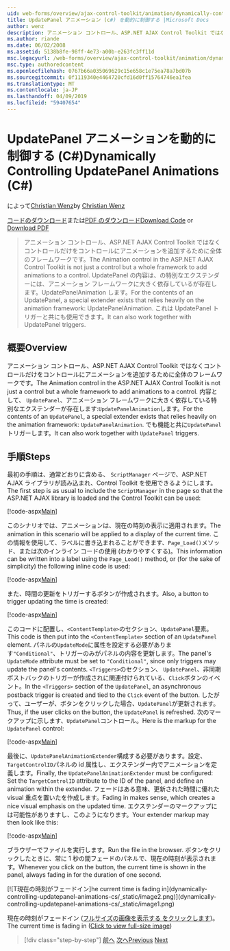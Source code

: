 ```yaml
---
uid: web-forms/overview/ajax-control-toolkit/animation/dynamically-controlling-updatepanel-animations-cs
title: UpdatePanel アニメーション (c#) を動的に制御する |Microsoft Docs
author: wenz
description: アニメーション コントロール、ASP.NET AJAX Control Toolkit ではなくコントロールだけをコントロールにアニメーションを追加するために全体のフレームワークです。 内容として、.
ms.author: riande
ms.date: 06/02/2008
ms.assetid: 5138b8fe-98ff-4e73-a00b-e263fc3ff11d
msc.legacyurl: /web-forms/overview/ajax-control-toolkit/animation/dynamically-controlling-updatepanel-animations-cs
msc.type: authoredcontent
ms.openlocfilehash: 0767b66a035069629c15e658c1e75ea78a7bd07b
ms.sourcegitcommit: 0f1119340e4464720cfd16d0ff15764746ea1fea
ms.translationtype: MT
ms.contentlocale: ja-JP
ms.lasthandoff: 04/09/2019
ms.locfileid: "59407654"
---
```

# <a name="dynamically-controlling-updatepanel-animations-c"></a><span data-ttu-id="40446-104">UpdatePanel アニメーションを動的に制御する (C#)</span><span class="sxs-lookup"><span data-stu-id="40446-104">Dynamically Controlling UpdatePanel Animations (C#)</span></span>

<span data-ttu-id="40446-105">によって[Christian Wenz](https://github.com/wenz)</span><span class="sxs-lookup"><span data-stu-id="40446-105">by [Christian Wenz](https://github.com/wenz)</span></span>

<span data-ttu-id="40446-106">[コードのダウンロード](http://download.microsoft.com/download/9/3/f/93f8daea-bebd-4821-833b-95205389c7d0/UpdatePanelAnimation2.cs.zip)または[PDF のダウンロード](http://download.microsoft.com/download/b/6/a/b6ae89ee-df69-4c87-9bfb-ad1eb2b23373/updatepanelanimation2CS.pdf)</span><span class="sxs-lookup"><span data-stu-id="40446-106">[Download Code](http://download.microsoft.com/download/9/3/f/93f8daea-bebd-4821-833b-95205389c7d0/UpdatePanelAnimation2.cs.zip) or [Download PDF](http://download.microsoft.com/download/b/6/a/b6ae89ee-df69-4c87-9bfb-ad1eb2b23373/updatepanelanimation2CS.pdf)</span></span>

> <span data-ttu-id="40446-107">アニメーション コントロール、ASP.NET AJAX Control Toolkit ではなくコントロールだけをコントロールにアニメーションを追加するために全体のフレームワークです。</span><span class="sxs-lookup"><span data-stu-id="40446-107">The Animation control in the ASP.NET AJAX Control Toolkit is not just a control but a whole framework to add animations to a control.</span></span> <span data-ttu-id="40446-108">UpdatePanel の内容は、の特別なエクステンダーには、アニメーション フレームワークに大きく依存しているが存在します。UpdatePanelAnimation します。</span><span class="sxs-lookup"><span data-stu-id="40446-108">For the contents of an UpdatePanel, a special extender exists that relies heavily on the animation framework: UpdatePanelAnimation.</span></span> <span data-ttu-id="40446-109">これは UpdatePanel トリガーと共にも使用できます。</span><span class="sxs-lookup"><span data-stu-id="40446-109">It can also work together with UpdatePanel triggers.</span></span>


## <a name="overview"></a><span data-ttu-id="40446-110">概要</span><span class="sxs-lookup"><span data-stu-id="40446-110">Overview</span></span>

<span data-ttu-id="40446-111">アニメーション コントロール、ASP.NET AJAX Control Toolkit ではなくコントロールだけをコントロールにアニメーションを追加するために全体のフレームワークです。</span><span class="sxs-lookup"><span data-stu-id="40446-111">The Animation control in the ASP.NET AJAX Control Toolkit is not just a control but a whole framework to add animations to a control.</span></span> <span data-ttu-id="40446-112">内容として、 `UpdatePanel`、アニメーション フレームワークに大きく依存している特別なエクステンダーが存在します:`UpdatePanelAnimation`します。</span><span class="sxs-lookup"><span data-stu-id="40446-112">For the contents of an `UpdatePanel`, a special extender exists that relies heavily on the animation framework: `UpdatePanelAnimation`.</span></span> <span data-ttu-id="40446-113">でも機能と共に`UpdatePanel`トリガーします。</span><span class="sxs-lookup"><span data-stu-id="40446-113">It can also work together with `UpdatePanel` triggers.</span></span>

## <a name="steps"></a><span data-ttu-id="40446-114">手順</span><span class="sxs-lookup"><span data-stu-id="40446-114">Steps</span></span>

<span data-ttu-id="40446-115">最初の手順は、通常どおりに含める、 `ScriptManager`  ページで、ASP.NET AJAX ライブラリが読み込まれ、Control Toolkit を使用できるようにします。</span><span class="sxs-lookup"><span data-stu-id="40446-115">The first step is as usual to include the `ScriptManager` in the page so that the ASP.NET AJAX library is loaded and the Control Toolkit can be used:</span></span>


[!code-aspx[Main](dynamically-controlling-updatepanel-animations-cs/samples/sample1.aspx)]

<span data-ttu-id="40446-116">このシナリオでは、アニメーションは、現在の時刻の表示に適用されます。</span><span class="sxs-lookup"><span data-stu-id="40446-116">The animation in this scenario will be applied to a display of the current time.</span></span> <span data-ttu-id="40446-117">この情報を使用して、ラベルに書き込まれることができます、`Page_Load()`メソッド、または次のインライン コードの使用 (わかりやすくする)。</span><span class="sxs-lookup"><span data-stu-id="40446-117">This information can be written into a label using the `Page_Load()` method, or (for the sake of simplicity) the following inline code is used:</span></span>


[!code-aspx[Main](dynamically-controlling-updatepanel-animations-cs/samples/sample2.aspx)]

<span data-ttu-id="40446-118">また、時間の更新をトリガーするボタンが作成されます。</span><span class="sxs-lookup"><span data-stu-id="40446-118">Also, a button to trigger updating the time is created:</span></span>


[!code-aspx[Main](dynamically-controlling-updatepanel-animations-cs/samples/sample3.aspx)]

<span data-ttu-id="40446-119">このコードに配置し、`<ContentTemplate>`のセクション、`UpdatePanel`要素。</span><span class="sxs-lookup"><span data-stu-id="40446-119">This code is then put into the `<ContentTemplate>` section of an `UpdatePanel` element.</span></span> <span data-ttu-id="40446-120">パネルの`UpdateMode`に属性を設定する必要があります`"Conditional"`、トリガーのみがパネルの内容を更新します。</span><span class="sxs-lookup"><span data-stu-id="40446-120">The panel's `UpdateMode` attribute must be set to `"Conditional"`, since only triggers may update the panel's contents.</span></span> <span data-ttu-id="40446-121">`<Triggers>`のセクション、 `UpdatePanel`、非同期ポストバックのトリガーが作成されに関連付けられている、`Click`ボタンのイベント。</span><span class="sxs-lookup"><span data-stu-id="40446-121">In the `<Triggers>` section of the `UpdatePanel`, an asynchronous postback trigger is created and tied to the `Click` event of the button.</span></span> <span data-ttu-id="40446-122">したがって、ユーザーが、ボタンをクリックした場合、`UpdatePanel`が更新されます。</span><span class="sxs-lookup"><span data-stu-id="40446-122">Thus, if the user clicks on the button, the `UpdatePanel` is refreshed.</span></span> <span data-ttu-id="40446-123">次のマークアップに示します、`UpdatePanel`コントロール。</span><span class="sxs-lookup"><span data-stu-id="40446-123">Here is the markup for the `UpdatePanel` control:</span></span>


[!code-aspx[Main](dynamically-controlling-updatepanel-animations-cs/samples/sample4.aspx)]

<span data-ttu-id="40446-124">最後に、`UpdatePanelAnimationExtender`構成する必要があります。設定、`TargetControlID`パネルの id 属性し、エクステンダー内でアニメーションを定義します。</span><span class="sxs-lookup"><span data-stu-id="40446-124">Finally, the `UpdatePanelAnimationExtender` must be configured: Set the `TargetControlID` attribute to the ID of the panel, and define an animation within the extender.</span></span> <span data-ttu-id="40446-125">フェードはある意味、更新された時間に優れた visual 重点を置いたを作成します。</span><span class="sxs-lookup"><span data-stu-id="40446-125">Fading in makes sense, which creates a nice visual emphasis on the updated time.</span></span> <span data-ttu-id="40446-126">エクステンダーのマークアップには可能性がありますし、このようになります。</span><span class="sxs-lookup"><span data-stu-id="40446-126">Your extender markup may then look like this:</span></span>


[!code-aspx[Main](dynamically-controlling-updatepanel-animations-cs/samples/sample5.aspx)]

<span data-ttu-id="40446-127">ブラウザーでファイルを実行します。</span><span class="sxs-lookup"><span data-stu-id="40446-127">Run the file in the browser.</span></span> <span data-ttu-id="40446-128">ボタンをクリックしたときに、常に 1 秒の間フェードのパネルで、現在の時刻が表示されます。</span><span class="sxs-lookup"><span data-stu-id="40446-128">Whenever you click on the button, the current time is shown in the panel, always fading in for the duration of one second.</span></span>


[![T<span data-ttu-id="40446-129">現在の時刻がフェードイン]</span><span class="sxs-lookup"><span data-stu-id="40446-129">he current time is fading in]</span></span>(dynamically-controlling-updatepanel-animations-cs/_static/image2.png)](dynamically-controlling-updatepanel-animations-cs/_static/image1.png)

<span data-ttu-id="40446-130">現在の時刻がフェードイン ([フルサイズの画像を表示する をクリックします](dynamically-controlling-updatepanel-animations-cs/_static/image3.png))。</span><span class="sxs-lookup"><span data-stu-id="40446-130">The current time is fading in ([Click to view full-size image](dynamically-controlling-updatepanel-animations-cs/_static/image3.png))</span></span>

> [!div class="step-by-step"]
> <span data-ttu-id="40446-131">[前へ](animating-an-updatepanel-control-cs.md)
> [次へ](adding-animation-to-a-control-vb.md)</span><span class="sxs-lookup"><span data-stu-id="40446-131">[Previous](animating-an-updatepanel-control-cs.md)
[Next](adding-animation-to-a-control-vb.md)</span></span>
